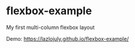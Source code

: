 # flexbox-example

My first multi-column flexbox layout

Demo: https://lazlojuly.github.io/flexbox-example/
